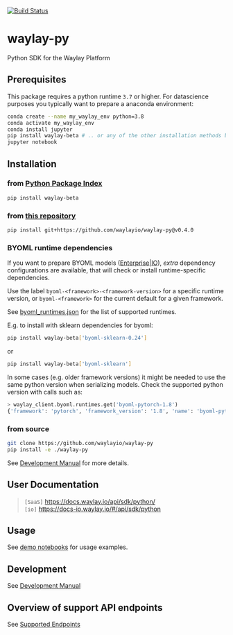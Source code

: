 [![Build Status](http://drone.waylay.io/api/badges/waylayio/waylay-py/status.svg)](http://drone.waylay.io/waylayio/waylay-py)

# waylay-py
Python SDK for the Waylay Platform

## Prerequisites
This package requires a python runtime `3.7` or higher.
For datascience purposes you typically want to prepare a anaconda environment:
```bash
conda create --name my_waylay_env python=3.8
conda activate my_waylay_env
conda install jupyter
pip install waylay-beta # .. or any of the other installation methods below
jupyter notebook 
```

## Installation

### from [Python Package Index](https://pypi.org/project/waylay-beta/)
```bash
pip install waylay-beta
```
### from [this repository](https://github.com/waylayio/waylay-py)
```bash
pip install git+https://github.com/waylayio/waylay-py@v0.4.0
```

### BYOML runtime dependencies
If you want to prepare BYOML models ([Enterprise](http://docs.waylay.io/#/features/byoml/)|[IO](http://docs-io.waylay.io/#/features/byoml/)),
_extra_ dependency configurations are available, that will check or install runtime-specific dependencies.

Use the label `byoml-<framework>-<framework-version>` for a specific runtime version, or
`byoml-<framework>` for the current default for a given framework. 

See [byoml_runtimes.json](doc/byoml_runtimes.json) for the list of supported runtimes.

E.g. to install with sklearn dependencies for byoml:
```bash
pip install waylay-beta['byoml-sklearn-0.24']
```
or
```bash
pip install waylay-beta['byoml-sklearn']
```

In some cases (e.g. older framework versions) it might be needed to use the same python version
when serializing models. Check the supported python version with calls such as:
```python
> waylay_client.byoml.runtimes.get('byoml-pytorch-1.8')
{'framework': 'pytorch', 'framework_version': '1.8', 'name': 'byoml-pytorch-1.8', 'python_version': '3.7'}
```

### from source
```bash
git clone https://github.com/waylayio/waylay-py
pip install -e ./waylay-py
```
See [Development Manual](doc/dev.md) for more details.

## User Documentation

> `[SaaS]` https://docs.waylay.io/api/sdk/python/<br>
> `[io]` https://docs-io.waylay.io/#/api/sdk/python<br>

## Usage
See [demo notebooks](https://github.com/waylayio/demo-general/tree/master/python-sdk) for usage examples.

## Development
See [Development Manual](doc/dev.md)

## Overview of support API endpoints
See [Supported Endpoints](doc/services.md)
